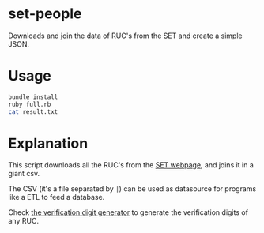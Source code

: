 # set-people
Downloads and join the data of RUC's from the SET and create a simple JSON.

# Usage

```bash
bundle install
ruby full.rb
cat result.txt
```

# Explanation

This script downloads all the RUC's from the [SET
webpage](http://www.set.gov.py/portal/PARAGUAY-SET/InformesPeriodicos?folder-id=repository:collaboration:/sites/PARAGUAY-SET/categories/SET/Informes%20Periodicos/listado-de-ruc-con-sus-equivalencias),
and joins it in a giant csv.

The CSV (it's a file separated by `|`) can be used as datasource for programs
like a ETL to feed a database.

Check [the verification digit
generator](https://gist.github.com/aVolpe/fffbe6a9e9858c7e3546fb1d55782152) to
generate the verification digits of any RUC.
